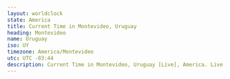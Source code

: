 ```yaml
---
layout: worldclock
state: America
title: Current Time in Montevideo, Uruguay
heading: Montevideo
name: Uruguay
iso: UY
timezone: America/Montevideo
utc: UTC -03:44
description: Current Time in Montevideo, Uruguay [Live], America. Live update now time in Montevideo, timezone America/Montevideo, UTC -03:44, Country ISO code & Current Local Time.
---
```


